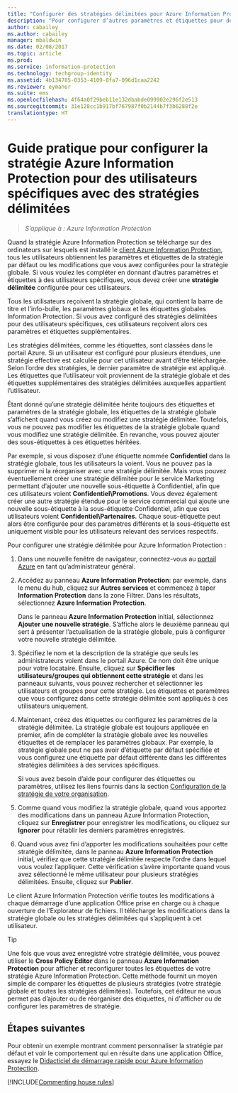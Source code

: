 ```yaml
---
title: "Configurer des stratégies délimitées pour Azure Information Protection"
description: "Pour configurer d’autres paramètres et étiquettes pour des utilisateurs spécifiques, vous devez configurer une stratégie délimitée pour Azure Information Protection."
author: cabailey
ms.author: cabailey
manager: mbaldwin
ms.date: 02/08/2017
ms.topic: article
ms.prod: 
ms.service: information-protection
ms.technology: techgroup-identity
ms.assetid: 4b134785-0353-4109-8fa7-096d1caa2242
ms.reviewer: eymanor
ms.suite: ems
ms.openlocfilehash: 4f64a0f29beb11e132dbabde099902e296f2e513
ms.sourcegitcommit: 31e128cc1b917bf767987f0b2144b7f3b6288f2e
translationtype: HT
---
```

# <a name="how-to-configure-the-azure-information-protection-policy-for-specific-users-by-using-scoped-policies"></a>Guide pratique pour configurer la stratégie Azure Information Protection pour des utilisateurs spécifiques avec des stratégies délimitées

>*S’applique à : Azure Information Protection*

Quand la stratégie Azure Information Protection se télécharge sur des ordinateurs sur lesquels est installé le [client Azure Information Protection](https://www.microsoft.com/en-us/download/details.aspx?id=53018), tous les utilisateurs obtiennent les paramètres et étiquettes de la stratégie par défaut ou les modifications que vous avez configurées pour la stratégie globale. Si vous voulez les compléter en donnant d’autres paramètres et étiquettes à des utilisateurs spécifiques, vous devez créer une **stratégie délimitée** configurée pour ces utilisateurs.

Tous les utilisateurs reçoivent la stratégie globale, qui contient la barre de titre et l’info-bulle, les paramètres globaux et les étiquettes globales Information Protection. Si vous avez configuré des stratégies délimitées pour des utilisateurs spécifiques, ces utilisateurs reçoivent alors ces paramètres et étiquettes supplémentaires. 

Les stratégies délimitées, comme les étiquettes, sont classées dans le portail Azure. Si un utilisateur est configuré pour plusieurs étendues, une stratégie effective est calculée pour cet utilisateur avant d’être téléchargée. Selon l’ordre des stratégies, le dernier paramètre de stratégie est appliqué. Les étiquettes que l’utilisateur voit proviennent de la stratégie globale et des étiquettes supplémentaires des stratégies délimitées auxquelles appartient l’utilisateur. 

Étant donné qu’une stratégie délimitée hérite toujours des étiquettes et paramètres de la stratégie globale, les étiquettes de la stratégie globale s’affichent quand vous créez ou modifiez une stratégie délimitée. Toutefois, vous ne pouvez pas modifier les étiquettes de la stratégie globale quand vous modifiez une stratégie délimitée. En revanche, vous pouvez ajouter des sous-étiquettes à ces étiquettes héritées.

Par exemple, si vous disposez d’une étiquette nommée **Confidentiel** dans la stratégie globale, tous les utilisateurs la voient. Vous ne pouvez pas la supprimer ni la réorganiser avec une stratégie délimitée. Mais vous pouvez éventuellement créer une stratégie délimitée pour le service Marketing permettant d’ajouter une nouvelle sous-étiquette à Confidentiel, afin que ces utilisateurs voient **Confidentiel\Promotions**. Vous devez également créer une autre stratégie étendue pour le service commercial qui ajoute une nouvelle sous-étiquette à la sous-étiquette Confidentiel, afin que ces utilisateurs voient **Confidentiel\Partenaires**. Chaque sous-étiquette peut alors être configurée pour des paramètres différents et la sous-étiquette est uniquement visible pour les utilisateurs relevant des services respectifs.


Pour configurer une stratégie délimitée pour Azure Information Protection :

1. Dans une nouvelle fenêtre de navigateur, connectez-vous au [portail Azure](https://portal.azure.com) en tant qu’administrateur général.

2. Accédez au panneau **Azure Information Protection**: par exemple, dans le menu du hub, cliquez sur **Autres services** et commencez à taper **Information Protection** dans la zone Filtrer. Dans les résultats, sélectionnez **Azure Information Protection**. 

    Dans le panneau **Azure Information Protection** initial, sélectionnez **Ajouter une nouvelle stratégie**. S’affiche alors le deuxième panneau qui sert à présenter l’actualisation de la stratégie globale, puis à configurer votre nouvelle stratégie délimitée.

3. Spécifiez le nom et la description de la stratégie que seuls les administrateurs voient dans le portail Azure. Ce nom doit être unique pour votre locataire. Ensuite, cliquez sur **Spécifier les utilisateurs/groupes qui obtiennent cette stratégie** et dans les panneaux suivants, vous pouvez rechercher et sélectionner les utilisateurs et groupes pour cette stratégie. Les étiquettes et paramètres que vous configurez dans cette stratégie délimitée sont appliqués à ces utilisateurs uniquement. 

4. Maintenant, créez des étiquettes ou configurez les paramètres de la stratégie délimitée. La stratégie globale est toujours appliquée en premier, afin de compléter la stratégie globale avec les nouvelles étiquettes et de remplacer les paramètres globaux. Par exemple, la stratégie globale peut ne pas avoir d’étiquette par défaut spécifiée et vous configurez une étiquette par défaut différente dans les différentes stratégies délimitées à des services spécifiques.

    Si vous avez besoin d’aide pour configurer des étiquettes ou paramètres, utilisez les liens fournis dans la section [Configuration de la stratégie de votre organisation](configure-policy.md#configuring-your-organizations-policy).

5. Comme quand vous modifiez la stratégie globale, quand vous apportez des modifications dans un panneau Azure Information Protection, cliquez sur **Enregistrer** pour enregistrer les modifications, ou cliquez sur **Ignorer** pour rétablir les derniers paramètres enregistrés. 

6. Quand vous avez fini d’apporter les modifications souhaitées pour cette stratégie délimitée, dans le panneau **Azure Information Protection** initial, vérifiez que cette stratégie délimitée respecte l’ordre dans lequel vous voulez l’appliquer. Cette vérification s’avère importante quand vous avez sélectionné le même utilisateur pour plusieurs stratégies délimitées. Ensuite, cliquez sur **Publier**. 

Le client Azure Information Protection vérifie toutes les modifications à chaque démarrage d’une application Office prise en charge ou à chaque ouverture de l'Explorateur de fichiers. Il télécharge les modifications dans la stratégie globale ou les stratégies délimitées qui s’appliquent à cet utilisateur.

> [!TIP]
> Une fois que vous avez enregistré votre stratégie délimitée, vous pouvez utiliser le **Cross Policy Editor** dans le panneau **Azure Information Protection** pour afficher et reconfigurer toutes les étiquettes de votre stratégie Azure Information Protection. Cette méthode fournit un moyen simple de comparer les étiquettes de plusieurs stratégies (votre stratégie globale et toutes les stratégies délimitées). Toutefois, cet éditeur ne vous permet pas d’ajouter ou de réorganiser des étiquettes, ni d'afficher ou de configurer les paramètres de stratégie.

## <a name="next-steps"></a>Étapes suivantes

Pour obtenir un exemple montrant comment personnaliser la stratégie par défaut et voir le comportement qui en résulte dans une application Office, essayez le [Didacticiel de démarrage rapide pour Azure Information Protection](../get-started/infoprotect-quick-start-tutorial.md).

[!INCLUDE[Commenting house rules](../includes/houserules.md)]
